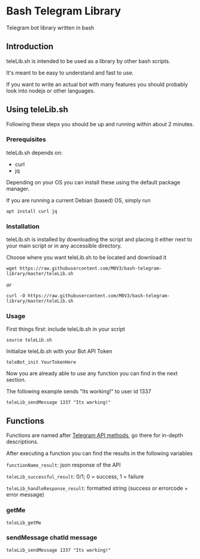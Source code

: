 # Bash Telegram Library
Telegram bot library written in bash
  
  
## Introduction
teleLib.sh is intended to be used as a library by other bash scripts.  

It's meant to be easy to understand and fast to use.  

If you want to write an actual bot with many features you should probably look into nodejs or other languages.
  
  
## Using teleLib.sh
Following these steps you should be up and running within about 2 minutes.

### Prerequisites
teleLib.sh depends on:  
* curl
* jq  


Depending on your OS you can install these using the default package manager.  

If you are running a current Debian (based) OS, simply run

```apt install curl jq```

### Installation
teleLib.sh is installed by downloading the script and placing it either next to your main script or in any accessible directory.

Choose where you want teleLib.sh to be located and download it

```wget https://raw.githubusercontent.com/M0V3/bash-telegram-library/master/teleLib.sh```

*or*

```curl -O https://raw.githubusercontent.com/M0V3/bash-telegram-library/master/teleLib.sh```

### Usage
First things first: include teleLib.sh in your script

```source teleLib.sh```

Initialize teleLib.sh with your Bot API Token

```teleBot_init YourTokenHere```

Now you are already able to use any function you can find in the next section.

The following example sends "Its working!" to user id 1337

```teleLib_sendMessage 1337 "Its working!"```


## Functions
Functions are named after [Telegram API methods](https://core.telegram.org/bots/api#available-methods), go there for in-depth descriptions.

After executing a function you can find the results in the following variables

```functionName_result```: json response of the API

```teleLib_successful_result```: 0/1; 0 = success, 1 = failure

```teleLib_handleResponse_result```: formatted string (success or errorcode + error message)

### getMe
```teleLib_getMe```

### sendMessage chatId message
```teleLib_sendMessage 1337 "Its working!"```
